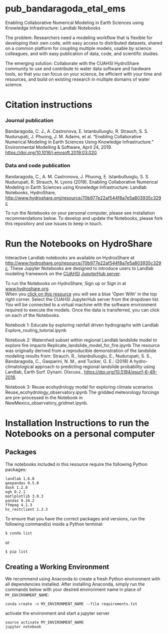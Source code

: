 # pub_bandaragoda_etal_ems
Enabling Collaborative Numerical Modeling in Earth Sciences using Knowledge Infrastructure: Landlab Notebooks
 
The problem: Researchers need a modeling workflow that is flexible for developing their own code, with easy access to distributed datasets, shared on a common platform for coupling multiple models, usable by science colleagues, and with easy publication of data, code, and scientific studies.

The emerging solution: Collaborate with the CUAHSI HydroShare community to use and contribute to water data software and hardware tools, so that you can focus on your science, be efficient with your time and resources, and build on existing research in multiple domains of water science.

# Citation instructions
### Journal publication
Bandaragoda, C. J., A. Castronova, E. Istanbulluoglu, R. Strauch, S. S. Nudurupati, J. Phuong, J. M. Adams, et al. “Enabling Collaborative Numerical Modeling in Earth Sciences Using Knowledge Infrastructure.” Environmental Modelling & Software, April 24, 2019. https://doi.org/10.1016/j.envsoft.2019.03.020.

### Data and code publication
Bandaragoda, C., A. M. Castronova, J. Phuong, E. Istanbulluoglu, S. S. Nudurupati, R. Strauch, N. Lyons (2019). Enabling Collaborative Numerical Modeling in Earth Sciences using Knowledge Infrastructure: Landlab Notebooks, HydroShare, http://www.hydroshare.org/resource/70b977e22af544f8a7e5a803935c329c

To run the Notebooks on your personal computer, please see installation recommendations below.   To develop and update the Notebooks, please fork this repository and use Issues to keep in touch. 


# Run the Notebooks on HydroShare
Interactive Landlab notebooks are available on HydrosShare at http://www.hydroshare.org/resource/70b977e22af544f8a7e5a803935c329c. These Jupyter Notebooks are designed to introduce users to Landlab modeling framework on the [CUAHSI](www.cuahsi.org) [JupyterHub server](https://jupyter.cuahsi.org).  

To run the Notebooks on HydroShare, Sign up or Sign in at www.hydroshare.org.   
When you [click on this resource](http://www.hydroshare.org/resource/70b977e22af544f8a7e5a803935c329c) you will see a blue 'Open With' in the top right corner.  Select the CUAHSI JupyterHub server from the dropdown list. You will be connected to a virtual machine with the software environment required to execute the models.  Once the data is transferred, you can click on each of the Notebooks. 

Notebook 1: Educate by exploring rainfall driven hydrographs with Landlab
Explore_routing_tutorial.ipynb

Notebook 2: Watershed subset within regional Landlab landslide model to explore fire impacts
Replicate_landslide_model_for_fire.ipynb
The resource was originally derived from a reproducible demonstration of the landslide modeling results from: Strauch, R., Istanbulluoglu, E., Nudurupati, S. S., Bandaragoda, C., Gasparini, N. M., and Tucker, G. E.: (2018) A hydro-climatological approach to predicting regional landslide probability using Landlab, Earth Surf. Dynam. Discuss., https://doi.org/10.5194/esurf-6-49-2018.

Notebook 3: Reuse ecohydrology model for exploring climate scenarios
Reuse_ecohydrology_observatory.ipynb
The gridded meteorology forcings are pre-processed in the Notebook in NewMexico_observatory_gridmet.ipynb.

# Installation Instructions to run the Notebooks on a personal computer


## Packages

The notebooks included in this resource require the following Python packages:

```
landlab 1.6.0
geopandas 0.5.0
dask 1.2.0
ogh 0.2.1
matlplotlib 3.0.3
pandas 0.24.2
ffmpeg 4.1.3
hs_restclient 1.3.3
```

To ensure that you have the correct packages and versions, run the following command(s) inside a Python terminal:

```
$ conda list
```

or 

```
$ pip list
```

## Creating a Working Environment

We recommend using Anaconda to create a fresh Python environment with all dependencies installed. After installing Anaconda, simply run the commands below with your desired environment name in place of `MY_ENVIRONMENT_NAME`:

```
conda create -n MY_ENVIRONMENT_NAME --file requirements.txt
```

activate the environment and start a jupyter server

```
source activate MY_ENVIRONMENT_NAME
jupyter notebook
```


